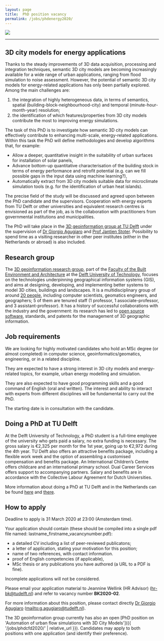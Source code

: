```yaml
---
layout: page
title:  PhD position vacancy
permalink: /jobs/phdenergy2020/
---
```


<div class="row">
	<div class="col-sm-12 col-xs-12"><img class="img-responsive" src="{{ "img/banner.png" }}"></div>
</div>

- - - 

## 3D city models for energy applications

Thanks to the steady improvements of 3D data acquisition, processing and integration techniques, semantic 3D city models are becoming increasingly available for a wide range of urban applications, ranging from flood simulation to noise assessment. 
However, the potential of semantic 3D city models for energy-related applications has only been partially explored. 
Among the main challenges are: 

  1. the integration of highly heterogeneous data, in terms of semantics, spatial (building-block-neighbourhood-city) and temporal (minute-hour-month-year) resolution; 
  2. the identification of which features/properties from 3D city models contribute the most to improving energy simulations.

The task of this PhD is to investigate how semantic 3D city models can effectively contribute to enhancing multi-scale, energy-related applications. Within this task the PhD will define methodologies and develop algorithms that, for example:

  - Allow a deeper, quantitative insight in the suitability of urban surfaces for installation of solar panels,
  - Advance bottom-up quantitative characterisation of the building stock in terms of energy performance and retrofit potential (e.g. can we fill possible gaps in the input data using machine learning?),
  - Automatically extract from 3D city models suitable data for microclimate simulation tools (e.g. for the  identification of urban heat islands).

The precise field of the study will be discussed and agreed upon between the PhD candidate and the supervisors.
Cooperation with energy experts from TU Delft or other universities and equivalent research centres is envisioned as part of the job, as is the collaboration with practitioners from governmental institutions and municipalities.

The PhD will take place in the [3D geoinformation group at TU Delft](https://3d.bk.tudelft.nl) under the supervision of [Dr Giorgio Agugiaro](https://3d.bk.tudelft.nl/gagugiaro/) and [Prof Jantien Stoter](https://3d.bk.tudelft.nl/jstoter). 
Possibility to spend time as a visiting researcher in other peer institutes (either in the Netherlands or abroad) is also included.


## Research group

The [3D geoinformation research group](https://3d.bk.tudelft.nl), part of the [Faculty of the Built Environment and Architecture](http://www.bk.tudelft.nl/en) at the [Delft University of Technology](http://www.tudelft.nl), focuses on the technologies underpinning geographical information systems (GIS), and aims at designing, developing, and implementing better systems to model 3D cities, buildings and landscapes.
It is a multidisciplinary group of around [20 people](/about/), including computer scientists, geomatics engineers, and geographers; 5 of them are tenured staff (1 professor, 1 associate-professor, and 3 assistant-professor).
It has a history of successful collaborations with the industry and the government: its research has led to [open source](https://github.com/tudelft3d) [software](https://github.com/tudelft3d), standards, and patents for the management of 3D geographic information.


## Job requirements
<!-- 600 char --> 

We are looking for highly motivated candidates who hold an MSc degree (or almost completed) in computer science, geoinformatics/geomatics, engineering, or in a related discipline. 

They are expected to have a strong interest in 3D city models and energy-related topics, for example, urban energy modelling and simulation. 

They are also expected to have good programming skills and a good command of English (oral and written). The interest and ability to interact with experts from different disciplines will be fundamental to carry out the PhD. 

The starting date is in consultation with the candidate.


## Doing a PhD at TU Delft

At the Delft University of Technology, a PhD student is a full-time employee of the university who gets paid a salary, no extra funding is necessary.
The gross salary is €2,325 per month for the 1st year, going up to €2,972 during the 4th year.
TU Delft also offers an attractive benefits package, including a flexible work week and the option of assembling a customised compensation and benefits package.
An International Children’s Centre offers childcare and an international primary school. Dual Career Services offers support to accompanying partners. Salary and benefits are in accordance with the Collective Labour Agreement for Dutch Universities.

More information about doing a PhD at TU Delft and in the Netherlands can be found [here](http://www.graduateschool.tudelft.nl) and [there](http://www.studyinholland.nl/education-system/degrees/phd).


## How to apply

<div class="alert alert-info" role="alert">
Deadline to apply is 31 March 2020 at 23:00 (Amsterdam time).
</div>

<!-- <div class="alert alert-danger" role="alert">
Deadline has passed, you can't apply anymore.
</div> -->

Your application should contain (these should be compiled into a single pdf file named: lastname_firstname_vacancynumber.pdf):

  - a detailed CV including a list of peer-reviewed publicatons;
  - a letter of application, stating your motivation for this position;
  - name of two references, with contact information.
  - proof of English competencies (if applicable),
  - MSc thesis or any publications you have authored (a URL to a PDF is fine).

Incomplete applications will not be considered.

Please email your application material to Jeannine Wellink (HR Advisor) (<hr-bk@tudelft.nl>) and refer to vacancy number __BK2020-02__.

For more information about this position, please contact directly [Dr Giorgio Agugiaro](https://3d.bk.tudelft.nl/gagugiaro/) (<mailto:g.agugiaro@tudelft.nl>).

The 3D geoinformation group currently has also an open [PhD position on 'Automation of urban flow simulations with 3D City Models']({{ '/jobs/phdcfd2020/' | relative_url }}). 
Candidates may apply to both positions with one application (and identify their preference). 